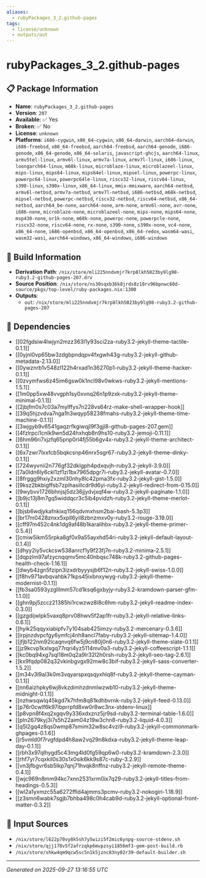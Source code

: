 ```yaml
---
aliases:
  - rubyPackages_3_2.github-pages
tags:
  - license/unknown
  - outputs/out
---
```


# rubyPackages_3_2.github-pages

## 📋 Package Information

- **Name**: `rubyPackages_3_2.github-pages`
- **Version**: `207`
- **Available**: ✅ Yes
- **Broken**: ✅ No
- **License**: `unknown`
- **Platforms**: `i686-cygwin`, `x86_64-cygwin`, `x86_64-darwin`, `aarch64-darwin`, `i686-freebsd`, `x86_64-freebsd`, `aarch64-freebsd`, `aarch64-genode`, `i686-genode`, `x86_64-genode`, `x86_64-solaris`, `javascript-ghcjs`, `aarch64-linux`, `armv5tel-linux`, `armv6l-linux`, `armv7a-linux`, `armv7l-linux`, `i686-linux`, `loongarch64-linux`, `m68k-linux`, `microblaze-linux`, `microblazeel-linux`, `mips-linux`, `mips64-linux`, `mips64el-linux`, `mipsel-linux`, `powerpc-linux`, `powerpc64-linux`, `powerpc64le-linux`, `riscv32-linux`, `riscv64-linux`, `s390-linux`, `s390x-linux`, `x86_64-linux`, `mmix-mmixware`, `aarch64-netbsd`, `armv6l-netbsd`, `armv7a-netbsd`, `armv7l-netbsd`, `i686-netbsd`, `m68k-netbsd`, `mipsel-netbsd`, `powerpc-netbsd`, `riscv32-netbsd`, `riscv64-netbsd`, `x86_64-netbsd`, `aarch64_be-none`, `aarch64-none`, `arm-none`, `armv6l-none`, `avr-none`, `i686-none`, `microblaze-none`, `microblazeel-none`, `mips-none`, `mips64-none`, `msp430-none`, `or1k-none`, `m68k-none`, `powerpc-none`, `powerpcle-none`, `riscv32-none`, `riscv64-none`, `rx-none`, `s390-none`, `s390x-none`, `vc4-none`, `x86_64-none`, `i686-openbsd`, `x86_64-openbsd`, `x86_64-redox`, `wasm64-wasi`, `wasm32-wasi`, `aarch64-windows`, `x86_64-windows`, `i686-windows`

## 🔧 Build Information

- **Derivation Path**: `/nix/store/mli225nndvmjr7krp8lkh5023by9lg98-ruby3.2-github-pages-207.drv`
- **Source Position**: `/nix/store/ns30sqxb36k8jrds8z18rv96bpnwc60d-source/pkgs/top-level/ruby-packages.nix:1300`
- **Outputs**:
  - `out`:  `/nix/store/mli225nndvmjr7krp8lkh5023by9lg98-ruby3.2-github-pages-207`

## 🔗 Dependencies

- [[02fgdsiw4lwjyn2mzz363l1y93sci2za-ruby3.2-jekyll-theme-tactile-0.1.1]]
- [[0yjnl0vp65bw3zdgbpndqpv4fxgwh43g-ruby3.2-jekyll-github-metadata-2.13.0]]
- [[0ywznrb1v548zl122h4rxad1n36270p1-ruby3.2-jekyll-theme-hacker-0.1.1]]
- [[0zvymfws6z45im6gsw0k1ncl98v0wkws-ruby3.2-jekyll-mentions-1.5.1]]
- [[1m0pp5xw48vvgph1sy0xvnq26n1p9zxk-ruby3.2-jekyll-theme-minimal-0.1.1]]
- [[2jbjfm0s7c03a7mylffys7n228vs64rz-make-shell-wrapper-hook]]
- [[39q5hjzvdva7nga1h3wqyp58238fmahs-ruby3.2-jekyll-theme-time-machine-0.1.1]]
- [[3wjgyb9v6541gaqzrfkgiwqjl9f3gjl8-github-pages-207.gem]]
- [[4fzlrpci1cnlk9wn5d24hxhqb8n9hs10-ruby3.2-jemoji-0.11.1]]
- [[6hm96ri7xjzfq65pnp0rl4fj55b6gv4x-ruby3.2-jekyll-theme-architect-0.1.1]]
- [[6x7zwr7lxxfcb5bqkcsnp46nrx5sgr67-ruby3.2-jekyll-theme-dinky-0.1.1]]
- [[724wyvnii2n776gf32dklgph4pdxqvjh-ruby3.2-jekyll-3.9.0]]
- [[7a0ldn6ly6ckl1zf1zi1bx7965dpgr7i-ruby3.2-jekyll-avatar-0.7.0]]
- [[8frggg9hxiy2xzml30nhy8lc42pma3fx-ruby3.2-jekyll-gist-1.5.0]]
- [[9ksz2bkbigffsb7zpihasillcdr9d6yi-ruby3.2-jekyll-redirect-from-0.15.0]]
- [[9wybvv1726bhnjsj5dz36jjydvjxqf4w-ruby3.2-jekyll-paginate-1.1.0]]
- [[b9jc13j8m7gq5widdqcr3c5ib4pvidzh-ruby3.2-jekyll-theme-merlot-0.1.1]]
- [[bjsb6wdjykafnkixq156qdvmxhsm2bai-bash-5.3p3]]
- [[br17m0428znxx5xpll6yil8zbnzmxv0y-ruby3.2-rouge-3.19.0]]
- [[cff97m452c4nk1dg9af48b1karalihbx-ruby3.2-jekyll-theme-primer-0.5.4]]
- [[cmiw5ikm55rpka8gf0x9a55ayxhd54ri-ruby3.2-jekyll-default-layout-0.1.4]]
- [[dhyy2iy5vckcsw538anrcf1y9f23fj7n-ruby3.2-minima-2.5.1]]
- [[dqpzlm97afzycnqqmv5mc40nbqsc748k-ruby3.2-github-pages-health-check-1.16.1]]
- [[dwyb4zgn5fzipn3izxdrbyyysjb6f12n-ruby3.2-jekyll-swiss-1.0.0]]
- [[f8hv971avbqvahbk71kps45ixbnxywyg-ruby3.2-jekyll-theme-modernist-0.1.1]]
- [[fb3sa0593yzglllmm57cd1ksq6gxbyjy-ruby3.2-kramdown-parser-gfm-1.1.0]]
- [[ghn9pj5zccz21385hi1rcwzwz8l8c6hm-ruby3.2-jekyll-readme-index-0.3.0]]
- [[gzgdijwlpk5vaxq8prv08hwv5f2ap1fr-ruby3.2-jekyll-relative-links-0.6.1]]
- [[hyik25qqyxiabipfv7y104sab425imzy-ruby3.2-mercenary-0.3.6]]
- [[irpjnzdvpcfgy6ymfcj4nh8ancl7faby-ruby3.2-jekyll-sitemap-1.4.0]]
- [[jfjb122nm92lcaqnvq6fw5j9cn80j0n6-ruby3.2-jekyll-theme-slate-0.1.1]]
- [[jz9kcvp1kxlsgq77rqri4yz5114mv0a3-ruby3.2-jekyll-coffeescript-1.1.1]]
- [[kc0bq94xg7sql18m0q2a9lr32l2h0rsh-ruby3.2-jekyll-seo-tag-2.6.1]]
- [[kx9fqdp082q32vkinbgvgx92mw8c3bif-ruby3.2-jekyll-sass-converter-1.5.2]]
- [[m34v3l9al3k0m3vqyarspxqsqyxhlq8f-ruby3.2-jekyll-theme-cayman-0.1.1]]
- [[nn6aizhpky6wj8vkzdimhzdnmlwzwb10-ruby3.2-jekyll-theme-midnight-0.1.1]]
- [[nzhwsqwlq45kgd7k7hfm8q81kdhbvrnk-ruby3.2-jekyll-feed-0.13.0]]
- [[p76r0cwlf6k97ibprrpfd8xw0r8wc3nx-stdenv-linux]]
- [[p8vpn8f4xq2xgqv9y336xdxznz5jr9sd-ruby3.2-terminal-table-1.6.0]]
- [[pln2679kyj3i7s5h22aim04z19w3chn8-ruby3.2-liquid-4.0.3]]
- [[q5l2gq4z8qs0wmp87smim32w8sc4vzi9-ruby3.2-jekyll-commonmark-ghpages-0.1.6]]
- [[r5vmld0f7rvgfdpd4h8aw2vq29n8kdxa-ruby3.2-jekyll-theme-leap-day-0.1.1]]
- [[rbh3x97qlhygd5c43mg4ld0fg59qp6w0-ruby3.2-kramdown-2.3.0]]
- [[rhf7yr7cqxkil0s30s1x0sik6kk9s87c-ruby-3.2.9]]
- [[vn3jfbgvr6sb5lkp7qnj71hvqk8nffnz-ruby3.2-jekyll-remote-theme-0.4.1]]
- [[wjc969n8mm94kc7xnn2531xrm0ix7q29-ruby3.2-jekyll-titles-from-headings-0.5.3]]
- [[wl2a1yxmzc55a6272ffld4ajmms3pcmv-ruby3.2-nokogiri-1.18.9]]
- [[z3smn6wabk7sgjb7bhba498c0h4cab9d-ruby3.2-jekyll-optional-front-matter-0.3.2]]

## 📁 Input Sources

- `/nix/store/l622p70vy8k5sh7y5wizi5f2mic6ynpg-source-stdenv.sh`
- `/nix/store/qjj178v5f2afrzqkp6mvpzsyi1856mf3-gem-post-build.rb`
- `/nix/store/shkw4qm9qcw5sc5n1k5jznc83ny02r39-default-builder.sh`

---
*Generated on 2025-09-27 13:16:55 UTC*
